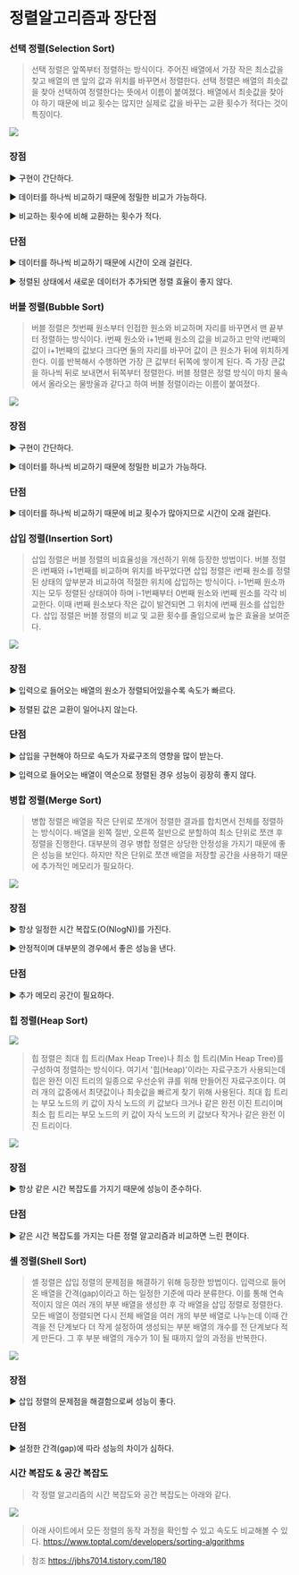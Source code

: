 # 정렬알고리즘과 장단점

### 선택 정렬(Selection Sort)

> 선택 정렬은 앞쪽부터 정렬하는 방식이다. 주어진 배열에서 가장 작은 최소값을 찾고 배열의 맨 앞의 값과 위치를 바꾸면서 정렬한다. 선택 정렬은 배열의 최솟값을 찾아 선택하여 정렬한다는 뜻에서 이름이 붙여졌다. 배열에서 최솟값을 찾아야 하기 때문에 비교 횟수는 많지만 실제로 값을 바꾸는 교환 횟수가 적다는 것이 특징이다.

![](https://github.com/jj3031/TIL/blob/main/IMG/%EC%84%A0%ED%83%9D%EC%A0%95%EB%A0%AC.gif?raw=true)

### 장점
▶️ 구현이 간단하다.

▶️ 데이터를 하나씩 비교하기 때문에 정밀한 비교가 가능하다.

▶️ 비교하는 횟수에 비해 교환하는 횟수가 적다.

### 단점
▶️ 데이터를 하나씩 비교하기 때문에  시간이 오래 걸린다.

▶️ 정렬된 상태에서 새로운 데이터가 추가되면 정렬 효율이 좋지 않다.



### 버블 정렬(Bubble Sort)

> 버블 정렬은 첫번째 원소부터 인접한 원소와 비교하며 자리를 바꾸면서 맨 끝부터 정렬하는 방식이다. i번째 원소와 i+1번째 원소의 값을 비교하고 만약 i번째의 값이 i+1번째의 값보다 크다면 둘의 자리를 바꾸어 값이 큰 원소가 뒤에 위치하게 한다. 이를 반복해서 수행하면 가장 큰 값부터 뒤쪽에 쌓이게 된다. 즉 가장 큰값을 하나씩 뒤로 보내면서 뒤쪽부터 정렬한다. 버블 정렬은 정렬 방식이 마치 물속에서 올라오는 물방울과 같다고 하여 버블 정렬이라는 이름이 붙여졌다.

![](https://github.com/jj3031/TIL/blob/main/IMG/%EB%B2%84%EB%B8%94%EC%A0%95%EB%A0%AC.gif?raw=true)

### 장점
▶️ 구현이 간단하다.

▶️ 데이터를 하나씩 비교하기 때문에 정밀한 비교가 가능하다.

### 단점
▶️ 데이터를 하나씩 비교하기 때문에 비교 횟수가 많아지므로 시간이 오래 걸린다.



### 삽입 정렬(Insertion Sort)

> 삽입 정렬은 버블 정렬의 비효율성을 개선하기 위해 등장한 방법이다. 버블 정렬은 i번째와 i+1번째를 비교하며 위치를 바꾸었다면 삽입 정렬은 i번째 원소를 정렬된 상태의 앞부분과 비교하여 적절한 위치에 삽입하는 방식이다. i-1번째 원소까지는 모두 정렬된 상태여야 하며 i-1번째부터 0번째 원소와 i번째 원소를 각각 비교한다. 이때 i번째 원소보다 작은 값이 발견되면 그 위치에 i번째 원소를 삽입한다. 삽입 정렬은 버블 정렬의 비교 및 교환 횟수를 줄임으로써 높은 효율을 보여준다.

![](https://github.com/jj3031/TIL/blob/main/IMG/%EC%82%BD%EC%9E%85%EC%A0%95%EB%A0%AC.gif?raw=true)

### 장점
▶️ 입력으로 들어오는 배열의 원소가 정렬되어있을수록 속도가 빠르다.

▶️ 정렬된 값은 교환이 일어나지 않는다.

### 단점
▶️ 삽입을 구현해야 하므로 속도가 자료구조의 영향을 많이 받는다.

▶️ 입력으로 들어오는 배열이 역순으로 정렬된 경우 성능이 굉장히 좋지 않다.



### 병합 정렬(Merge Sort)

> 병합 정렬은 배열을 작은 단위로 쪼개어 정렬한 결과를 합치면서 전체를 정렬하는 방식이다. 배열을 왼쪽 절반, 오른쪽 절반으로 분할하여 최소 단위로 쪼갠 후 정렬을 진행한다. 대부분의 경우 병합 정렬은 상당한 안정성을 가지기 때문에 좋은 성능을 보인다. 하지만 작은 단위로 쪼갠 배열을 저장할 공간을 사용하기 때문에 추가적인 메모리가 필요하다.

![](https://github.com/jj3031/TIL/blob/main/IMG/%EB%B3%91%ED%95%A9%EC%A0%95%EB%A0%AC.gif?raw=true)

### 장점
▶️ 항상 일정한 시간 복잡도(O(NlogN))를 가진다.

▶️ 안정적이며 대부분의 경우에서 좋은 성능을 낸다.

### 단점
▶️ 추가 메모리 공간이 필요하다.



### 힙 정렬(Heap Sort)

![](https://github.com/jj3031/TIL/blob/main/IMG/%ED%9E%99.png?raw=true)

> 힙 정렬은 최대 힙 트리(Max Heap Tree)나 최소 힙 트리(Min Heap Tree)를 구성하여 정렬하는 방식이다. 여기서 '힙(Heap)'이라는 자료구조가 사용되는데 힙은 완전 이진 트리의 일종으로 우선순위 큐를 위해 만들어진 자료구조이다. 여러 개의 값중에서 최댓값이나 최솟값을 빠르게 찾기 위해 사용된다. 최대 힙 트리는 부모 노드의 키 값이 자식 노드의 키 값보다 크거나 같은 완전 이진 트리이며 최소 힙 트리는 부모 노드의 키 값이 자식 노드의 키 값보다 작거나 같은 완전 이진 트리이다.

![](https://github.com/jj3031/TIL/blob/main/IMG/%ED%9E%99%EC%A0%95%EB%A0%AC.gif?raw=true)

### 장점
▶️ 항상 같은 시간 복잡도를 가지기 때문에 성능이 준수하다.

### 단점
▶️ 같은 시간 복잡도를 가지는 다른 정렬 알고리즘과 비교하면 느린 편이다.


### 셸 정렬(Shell Sort)

> 셸 정렬은 삽입 정렬의 문제점을 해결하기 위해 등장한 방법이다. 입력으로 들어온 배열을 간격(gap)이라고 하는 일정한 기준에 따라 분류한다. 이를 통해 연속적이지 않은 여러 개의 부분 배열을 생성한 후 각 배열을 삽입 정렬로 정렬한다. 모든 배열이 정렬되면 다시 전체 배열을 여러 개의 부분 배열로 나누는데 이때 간격을 전 단계보다 더 작게 설정하여 생성되는 부분 배열의 개수를 전 단계보다 적게 만든다. 그 후 부분 배열의 개수가 1이 될 때까지 앞의 과정을 반복한다.

![](https://github.com/jj3031/TIL/blob/main/IMG/%EC%85%B8%20%EC%A0%95%EB%A0%AC.gif?raw=true)

### 장점
▶️ 삽입 정렬의 문제점을 해결함으로써 성능이 좋다.

### 단점
▶️ 설정한 간격(gap)에 따라 성능의 차이가 심하다.



### 시간 복잡도 & 공간 복잡도

> 각 정렬 알고리즘의 시간 복잡도와 공간 복잡도는 아래와 같다.

![](https://github.com/jj3031/TIL/blob/main/IMG/%EC%8B%9C%EA%B0%84%EB%B3%B5%EC%9E%A1%EB%8F%84_%EA%B3%B5%EA%B0%84%EB%B3%B5%EC%9E%A1%EB%8F%84.png?raw=true)



>아래 사이트에서 모든 정렬의 동작 과정을 확인할 수 있고 속도도 비교해볼 수 있다.
https://www.toptal.com/developers/sorting-algorithms


>참조 https://jbhs7014.tistory.com/180